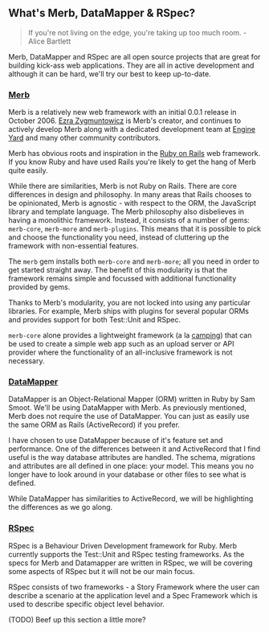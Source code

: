 ## What's Merb, DataMapper & RSpec?

> If you're not living on the edge, you're taking up too much room. - Alice Bartlett

Merb, DataMapper and RSpec are all open source projects that are great for 
building kick-ass web applications. They are all in active development and 
although it can be hard, we'll try our best to keep up-to-date.

### [Merb](http://merbivore.com/)

Merb is a relatively new web framework with an initial 0.0.1 release in October
2006.  [Ezra Zygmuntowicz](http://brainspl.at/) is Merb's creator, and 
continues to actively develop Merb along with a dedicated development team at 
[Engine Yard](http://www.engineyard.com) and many other community contributors.  

Merb has obvious roots and inspiration in the 
[Ruby on Rails](http://www.rubyonrails.com) web framework.  If you know Ruby and
have used Rails you're likely to get the hang of Merb quite easily. 

While there are similarities, Merb is not Ruby on Rails.  There are core 
differences in design and philosophy.  In many areas that Rails chooses to be 
opinionated, Merb is agnostic - with respect to the ORM, the JavaScript library 
and template language. The Merb philosophy also disbelieves in having a monolithic 
framework. Instead, it consists of a number of gems: `merb-core`, `merb-more` and 
`merb-plugins`. This means that it is possible to pick and choose the 
functionality you need, instead of cluttering up the framework with non-essential 
features. 

The `merb` gem installs both `merb-core` and `merb-more`; all you need in order to 
get started straight away.  The benefit of this modularity is that the framework 
remains simple and focussed with additional functionality provided by gems.

Thanks to Merb's modularity, you are not locked into using any particular 
libraries. For example, Merb ships with plugins for several popular ORMs and 
provides support for both Test::Unit and RSpec.

`merb-core` alone provides a lightweight framework 
(a la [camping](http://code.whytheluckystiff.net/camping/)) that can be used to 
create a simple web app such as an upload server or API provider where the 
functionality of an all-inclusive framework is not necessary.

### [DataMapper](http://datamapper.org/)

DataMapper is an Object-Relational Mapper (ORM) written in Ruby by Sam Smoot. 
We'll be using DataMapper with Merb. As previously mentioned, Merb does not require 
the use of DataMapper.  You can just as easily use the same ORM as Rails 
(ActiveRecord) if you prefer.

I have chosen to use DataMapper because of it's feature set and performance. One 
of the differences between it and ActiveRecord that I find useful is the way 
database attributes are handled. The schema, migrations and attributes are all 
defined in one place: your model. This means you no longer have to look around in 
your database or other files to see what is defined.  

While DataMapper has similarities to ActiveRecord, we will be highlighting the 
differences as we go along.

### [RSpec](http://rspec.info/)

RSpec is a Behaviour Driven Development framework for Ruby. 
Merb currently supports the Test::Unit and RSpec testing frameworks. As the 
specs for Merb and Datamapper are written in RSpec, we will be covering some 
aspects of RSpec but it will not be our main focus.

RSpec consists of two frameworks - a Story Framework where the user can 
describe a scenario at the application level and a Spec Framework which is 
used to describe specific object level behavior.

(TODO) Beef up this section a little more?